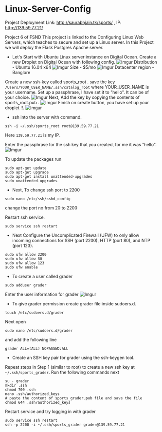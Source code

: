 # Linux-Server-Config
Project Deployment Link: http://saurabhjain.tk/sports/ , IP: http://139.59.77.21/

Project 6 of FSND
This project is linked to the Configuring Linux Web Servers, which teaches  to secure and set up a Linux server. 
In this Project we will deploy the Flask Postgres Apache server.

* Let's Start with Ubuntu Linux server instance on Digital Ocean.
Create a new Droplet on Digital Ocean with following config.
![Imgur](https://i.imgur.com/KNHH7Gh.png)
Distribution - Ubuntu 16.04 x64
![Imgur](https://i.imgur.com/kIOsgRr.png)
Size - $5/mo
![Imgur](https://i.imgur.com/T8JLBA6.png)
Datacenter region - Banglore

Create a new ssh-key called sports_root .
save the key `/Users/YOUR_USER_NAME/.ssh/catalog_root` where YOUR_USER_NAME is your username.
Set up a passphrase, I have set it to "hello". It can be of your choice.
![Imgur](https://i.imgur.com/i2r0cTW.png)
Next, Add the key by copying the contents of sports_root.pub .
![Imgur](https://i.imgur.com/dAsXVNR.png)
Finish on create button, you have set up your droplet !!.
![Imgur](https://i.imgur.com/QItROcm.png)

* ssh into the server with command.
```
ssh -i ~/.ssh/sports_root root@139.59.77.21
```
Here `139.59.77.21` is my IP.

Enter the passphrase for the ssh key that you created, for me it was "hello".
![Imgur](https://i.imgur.com/4XhuqRf.png)

To update the packages run

```
sudo apt-get update
sudo apt-get upgrade
sudo apt-get install unattended-upgrades
sudo unattended-upgrades
```

* Next, To change ssh port to 2200
```
sudo nano /etc/ssh/sshd_config
```
change the port no from 20 to 2200

Restart ssh service.

```sudo service ssh restart```

* Next Configure the Uncomplicated Firewall (UFW) to only allow incoming connections for SSH (port 2200), HTTP (port 80), and NTP (port 123).
```
sudo ufw allow 2200
sudo ufw allow 80
sudo ufw allow 123
sudo ufw enable
```
* To create a user called grader
```
sudo adduser grader
```
Enter the user information for grader
![Imgur](https://i.imgur.com/Xjs2P2U.png)

* To give grader permission create grader file inside sudoers.d.
```
touch /etc/sudoers.d/grader
```
Next open 
```
sudo nano /etc/sudoers.d/grader
```
and add the following line
```
grader ALL=(ALL) NOPASSWD:ALL
```

* Create an SSH key pair for grader using the ssh-keygen tool.

Repeat steps in Step 1 (similar to root) to create a new ssh key at `~/.ssh/sports_grader`.
Run the following commands next 

```
su - grader
mkdir .ssh
chmod 700 .ssh
nano .ssh/authorized_keys
# paste the content of sports_grader.pub file and save the file
chmod 644 .ssh/authorized_keys
```
Restart service and try logging in with grader
```
sudo service ssh restart
ssh -p 2200 -i ~/.ssh/sports_grader grader@139.59.77.21
```






 





